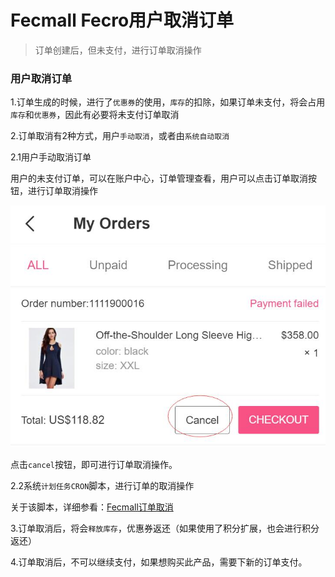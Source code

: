 Fecmall Fecro用户取消订单
===========

> 订单创建后，但未支付，进行订单取消操作


### 用户取消订单

1.订单生成的时候，进行了`优惠券`的使用，`库存`的扣除，如果订单未支付，将会占用`库存`和`优惠券`，因此有必要将未支付订单取消

2.订单取消有2种方式，用户`手动取消`，或者由`系统自动取消`

2.1用户手动取消订单

用户的未支付订单，可以在账户中心，订单管理查看，用户可以点击订单取消按钮，进行订单取消操作


![](images/fecro-72.jpg)


点击`cancel`按钮，即可进行订单取消操作。


2.2系统`计划任务CRON`脚本，进行订单的取消操作

关于该脚本，详细参看：[Fecmall订单取消](http://www.fecmall.com/doc/fecshop-guide/develop/cn-2.0/guide-fecmall-console-pending-cancel.html)


3.订单取消后，将会`释放库存`，优惠券返还（如果使用了积分扩展，也会进行积分返还）

4.订单取消后，不可以继续支付，如果想购买此产品，需要下新的订单支付。






















